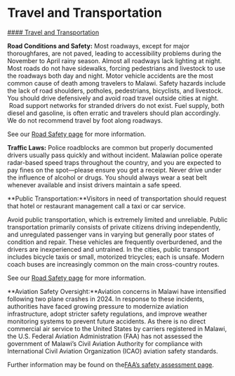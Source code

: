 # Travel and Transportation

[#### Travel and Transportation](javascript:void(0); "Travel and Transportation")

**Road Conditions and Safety:** Most roadways, except for major thoroughfares, are not paved, leading to accessibility problems during the November to April rainy season. Almost all roadways lack lighting at night. Most roads do not have sidewalks, forcing pedestrians and livestock to use the roadways both day and night. Motor vehicle accidents are the most common cause of death among travelers to Malawi. Safety hazards include the lack of road shoulders, potholes, pedestrians, bicyclists, and livestock. You should drive defensively and avoid road travel outside cities at night.  Road support networks for stranded drivers do not exist. Fuel supply, both diesel and gasoline, is often erratic and travelers should plan accordingly. We do not recommend travel by foot along roadways.

See our [Road Safety page](https://travel.state.gov/content/travel/en/international-travel/before-you-go/driving-and-road-safety.html) for more information.

**Traffic Laws:** Police roadblocks are common but properly documented drivers usually pass quickly and without incident. Malawian police operate radar-based speed traps throughout the country, and you are expected to pay fines on the spot—please ensure you get a receipt. Never drive under the influence of alcohol or drugs. You should always wear a seat belt whenever available and insist drivers maintain a safe speed.

**Public Transportation:**Visitors in need of transportation should request that hotel or restaurant management call a taxi or car service.

Avoid public transportation, which is extremely limited and unreliable. Public transportation primarily consists of private citizens driving independently, and unregulated passenger vans in varying but generally poor states of condition and repair. These vehicles are frequently overburdened, and the drivers are inexperienced and untrained. In the cities, public transport includes bicycle taxis or small, motorized tricycles; each is unsafe. Modern coach buses are increasingly common on the main cross-country routes.

See our [Road Safety page](https://travel.state.gov/content/travel/en/international-travel/before-you-go/driving-and-road-safety.html) for more information.

**Aviation Safety Oversight:**Aviation concerns in Malawi have intensified following two plane crashes in 2024. In response to these incidents, authorities have faced growing pressure to modernize aviation infrastructure, adopt stricter safety regulations, and improve weather monitoring systems to prevent future accidents. As there is no direct commercial air service to the United States by carriers registered in Malawi, the U.S. Federal Aviation Administration (FAA) has not assessed the government of Malawi’s Civil Aviation Authority for compliance with International Civil Aviation Organization (ICAO) aviation safety standards.

Further information may be found on the[FAA’s safety assessment page](https://www.faa.gov/about/initiatives/iasa).